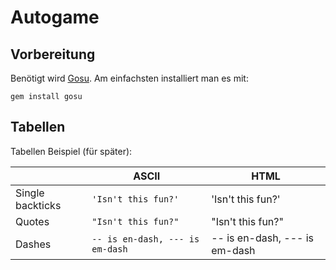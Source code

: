 
# Autogame

## Vorbereitung

Benötigt wird [Gosu](https://github.com/gosu/gosu). Am einfachsten installiert man es mit: 

	gem install gosu


## Tabellen

Tabellen Beispiel (für später):

|                |ASCII                          |HTML                         |
|----------------|-------------------------------|-----------------------------|
|Single backticks|`'Isn't this fun?'`            |'Isn't this fun?'            |
|Quotes          |`"Isn't this fun?"`            |"Isn't this fun?"            |
|Dashes          |`-- is en-dash, --- is em-dash`|-- is en-dash, --- is em-dash|

